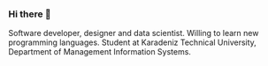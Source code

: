 ### Hi there 🤙

Software developer, designer and data scientist. Willing to learn new programming languages. Student at Karadeniz Technical University, Department of Management Information Systems.

<p>
<a target="_blank"href="https://www.linkedin.com/in/gurhantekoglu/<img src="https://img.shields.io/badge/linkedin-%230077B5.svg?&style=for-the-badge&logo=linkedin&logoColor=white" /></a>&nbsp;&nbsp;&nbsp;&nbsp;
</p>
